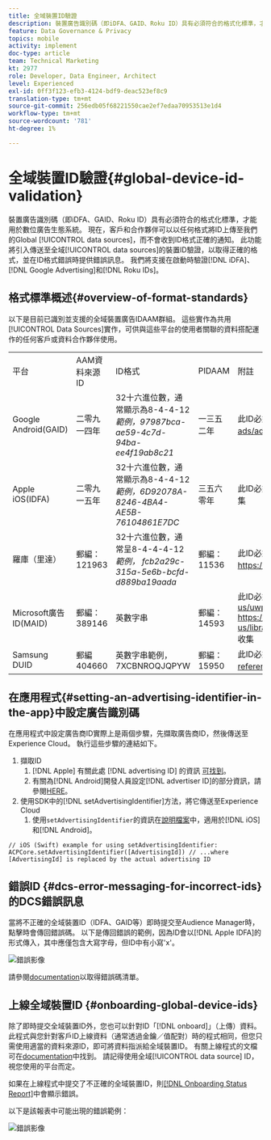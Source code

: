```yaml
---
title: 全域裝置ID驗證
description: 裝置廣告識別碼（即iDFA、GAID、Roku ID）具有必須符合的格式化標準，才能用於數位廣告生態系統。 現在，客戶和合作夥伴可以以任何格式將ID上傳至我們的全球資料來源，而不會收到ID格式正確的通知。 此功能將引入傳送至全域資料來源的裝置ID驗證，以取得正確的格式，並會在ID格式錯誤時提供錯誤訊息。 我們將支援iDFA、Google Advertising和Roku ID在啟動時的驗證。
feature: Data Governance & Privacy
topics: mobile
activity: implement
doc-type: article
team: Technical Marketing
kt: 2977
role: Developer, Data Engineer, Architect
level: Experienced
exl-id: 0ff3f123-efb3-4124-bdf9-deac523ef8c9
translation-type: tm+mt
source-git-commit: 256edb05f68221550cae2ef7edaa70953513e1d4
workflow-type: tm+mt
source-wordcount: '781'
ht-degree: 1%

---
```


# 全域裝置ID驗證{#global-device-id-validation}

裝置廣告識別碼（即iDFA、GAID、Roku ID）具有必須符合的格式化標準，才能用於數位廣告生態系統。 現在，客戶和合作夥伴可以以任何格式將ID上傳至我們的Global [!UICONTROL data sources]，而不會收到ID格式正確的通知。 此功能將引入傳送至全域[!UICONTROL data sources]的裝置ID驗證，以取得正確的格式，並在ID格式錯誤時提供錯誤訊息。 我們將支援在啟動時驗證[!DNL iDFA]、[!DNL Google Advertising]和[!DNL Roku IDs]。

## 格式標準概述{#overview-of-format-standards}

以下是目前已識別並支援的全域裝置廣告IDAAM群組。 這些實作為共用[!UICONTROL Data Sources]實作，可供與這些平台的使用者關聯的資料搭配運作的任何客戶或資料合作夥伴使用。

<table>
  <tr>
   <td>平台 </td>
   <td>AAM資料來源ID </td>
   <td>ID格式 </td>
   <td>PIDAAM </td>
   <td>附註 </td>
  </tr>
  <tr>
   <td>Google Android(GAID)</td>
   <td>二零九一四年</td>
   <td>32十六進位數，通常顯示為8-4-4-12<em>範例，97987bca-ae59-4c7d-94ba-ee4f19ab8c21<br/> </em> </td>
   <td>一三五二年</td>
   <td>此ID必須以原始／未雜湊／未變更的表單參考- <a href="https://play.google.com/about/monetization-ads/ads/ad-id/">https://play.google.com/about/monetization-ads/ads/ad-id/</a>收集</td>
  </tr>
  <tr>
   <td>Apple iOS(IDFA)</td>
   <td>二零九一五年</td>
   <td>32十六進位數，通常顯示為8-4-4-12 <em>範例，6D92078A-8246-4BA4-AE5B-76104861E7DC<br /> </em> </td>
   <td>三五六零年</td>
   <td>此ID必須以原始／未雜湊／未變更的表單參考- <a href="https://support.apple.com/en-us/HT205223">https://support.apple.com/en-us/HT205223</a>收集</td>
  </tr>
  <tr>
   <td>羅庫（里達）</td>
   <td>郵編：121963</td>
   <td>32十六進位數，通常呈8-4-4-4-12 <em>範例，</em> <em> fcb2a29c-315a-5e6b-bcfd-d889ba19aada</em></td>
   <td>郵編：11536</td>
   <td>此ID必須以原始／未雜湊／未變更的表單參考- <a href="https://sdkdocs.roku.com/display/sdkdoc/Roku+Advertising+Framework">https://sdkdocs.roku.com/display/sdkdoc/Roku+Advertising+Framework</a>收集 </td>
  </tr>
  <tr>
   <td>Microsoft廣告ID(MAID)</td>
   <td>郵編：389146</td>
   <td>英數字串</td>
   <td>郵編：14593</td>
   <td>此ID必須以原始／未雜湊／未變更的表單參考- <a href="https://docs.microsoft.com/en-us/uwp/api/windows.system.userprofile.advertisingmanager.advertisingid">https://docs.microsoft.com/en-us/uwp/api/windows.system.userprofile.advertisingmanager.advertisingid</a><br/><a href="https://msdn.microsoft.com/en-us/library/windows/apps/windows.system.userprofile.advertisingmanager.advertisingid.aspx">https://msdn.microsoft.com/en-us/library/windows/apps/windows.system.userprofile.advertisingmanager.advertisingid.aspx</a>收集</td>
  </tr>
  <tr>
   <td>Samsung DUID</td>
   <td>郵編404660</td>
   <td>英數字串範例， 7XCBNROQJQPYW</td>
   <td>郵編：15950</td>
   <td>此ID必須以原始／未雜湊／未變更的表單參考- <a href="https://developer.samsung.com/tv/develop/api-references/samsung-product-api-references/productinfo-api">https://developer.samsung.com/tv/develop/api-references/samsung-product-api-references/productinfo-api</a>收集 </td>
  </tr>
</table>

## 在應用程式{#setting-an-advertising-identifier-in-the-app}中設定廣告識別碼

在應用程式中設定廣告商ID實際上是兩個步驟，先擷取廣告商ID，然後傳送至Experience Cloud。 執行這些步驟的連結如下。

1. 擷取ID
   1. [!DNL Apple] 有關此處 [!DNL advertising ID] 的資訊 [可找到](https://developer.apple.com/documentation/adsupport/asidentifiermanager)。
   1. 有關為[!DNL Android]開發人員設定[!DNL advertiser ID]的部分資訊，請參閱[HERE](http://www.androiddocs.com/google/play-services/id.html)。
1. 使用SDK中的[!DNL setAdvertisingIdentifier]方法，將它傳送至Experience Cloud
   1. 使用`setAdvertisingIdentifier`的資訊在[說明檔案](https://aep-sdks.gitbook.io/docs/using-mobile-extensions/mobile-core/identity/identity-api-reference#set-an-advertising-identifier)中，適用於[!DNL iOS]和[!DNL Android]。

`// iOS (Swift) example for using setAdvertisingIdentifier:`
`ACPCore.setAdvertisingIdentifier([AdvertisingId]) // ...where [AdvertisingId] is replaced by the actual advertising ID`

## 錯誤ID {#dcs-error-messaging-for-incorrect-ids}的DCS錯誤訊息

當將不正確的全域裝置ID（IDFA、GAID等）即時提交至Audience Manager時，點擊時會傳回錯誤碼。 以下是傳回錯誤的範例，因為ID會以[!DNL Apple IDFA]的形式傳入，其中應僅包含大寫字母，但ID中有小寫&#39;x&#39;。

![錯誤影像](assets/image_4_.png)

請參閱[documentation](https://experienceleague.adobe.com/docs/audience-manager/user-guide/api-and-sdk-code/dcs/dcs-api-reference/dcs-error-codes.html?lang=en#api-and-sdk-code)以取得錯誤碼清單。

## 上線全域裝置ID {#onboarding-global-device-ids}

除了即時提交全域裝置ID外，您也可以針對ID「[!DNL onboard]」（上傳）資料。 此程式與您針對客戶ID上線資料（通常透過金鑰／值配對）時的程式相同，但您只需使用適當的資料來源ID，即可將資料指派給全域裝置ID。 有關上線程式的文檔可在[documentation](https://experienceleague.adobe.com/docs/audience-manager/user-guide/implementation-integration-guides/sending-audience-data/batch-data-transfer-process/batch-data-transfer-overview.html?lang=en#implementation-integration-guides)中找到。 請記得使用全域[!UICONTROL data source] ID，視您使用的平台而定。

如果在上線程式中提交了不正確的全域裝置ID，則[[!DNL Onboarding Status Report]](https://experienceleague.adobe.com/docs/audience-manager/user-guide/reporting/onboarding-status-report.html?lang=en#reporting)中會顯示錯誤。

以下是該報表中可能出現的錯誤範例：

![錯誤影像](assets/image_5_.png)
